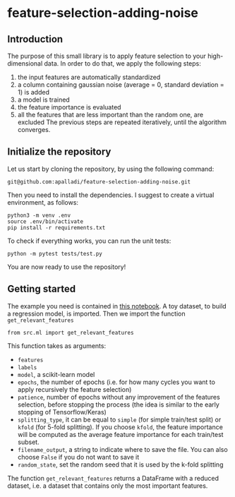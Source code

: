 # feature-selection-adding-noise

## Introduction
The purpose of this small library is to apply feature selection to your high-dimensional data. In order to do that, we apply the following steps:
1) the input features are automatically standardized
2) a column containing gaussian noise (average = 0, standard deviation = 1) is added
3) a model is trained
4) the feature importance is evaluated
5) all the features that are less important than the random one, are excluded
The previous steps are repeated iteratively, until the algorithm converges.

## Initialize the repository
Let us start by cloning the repository, by using the following command:
```
git@github.com:apalladi/feature-selection-adding-noise.git
```
Then you need to install the dependencies. I suggest to create a virtual environment, as follows:
```
python3 -m venv .env
source .env/bin/activate
pip install -r requirements.txt
```

To check if everything works, you can run the unit tests:
```
python -m pytest tests/test.py
```

You are now ready to use the repository!

## Getting started
The example you need is contained in [this notebook](example.ipynb).
A toy dataset, to build a regression model, is imported. 
Then we import the function `get_relevant_features`
```
from src.ml import get_relevant_features
```
This function takes as arguments:
- `features`
- `labels`
- `model`, a scikit-learn model
- `epochs`, the number of epochs (i.e. for how many cycles you want to apply recursively the feature selection)
- `patience`, number of epochs without any improvement of the features selection, before stopping the process (the idea is similar to the early stopping of Tensorflow/Keras)
- `splitting_type`, it can be equal to `simple` (for simple train/test split) or `kfold` (for 5-fold splitting). If you choose `kfold`, the feature importance will be computed as the average feature importance for each train/test subset.
- `filename_output`, a string to indicate where to save the file. You can also choose `False` if you do not want to save it
- `random_state`, set the random seed that it is used by the k-fold splitting

The function `get_relevant_features` returns a DataFrame with a reduced dataset, i.e. a dataset that contains only the most important features.

